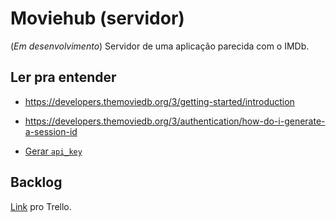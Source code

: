 # Moviehub (servidor)
(_Em desenvolvimento_) Servidor de uma aplicação parecida com o IMDb.

## Ler pra entender
- https://developers.themoviedb.org/3/getting-started/introduction

- https://developers.themoviedb.org/3/authentication/how-do-i-generate-a-session-id

- [Gerar `api_key`](https://www.themoviedb.org/settings/api)

## Backlog
[Link](https://trello.com/b/6Pps0G5O/moviehub) pro Trello.
